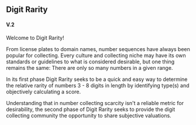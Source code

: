 ## Digit Rarity 
#### V.2

Welcome to Digit Rarity!

From license plates to domain names, number sequences have always been popular for collecting. Every culture and collecting niche may have its own standards or guidelines to what is considered desirable, but one thing remains the same: There are only so many numbers in a given range. 

In its first phase Digit Rarity seeks to be a quick and easy way to determine the relative rarity of numbers 3 - 8 digits in length by identifying type(s) and objectively calculating a score.

Understanding that in number collecting scarcity isn't a reliable metric for desirability, the second phase of Digit Rarity seeks to provide the digit collecting community the opportunity to share subjective valuations. 

